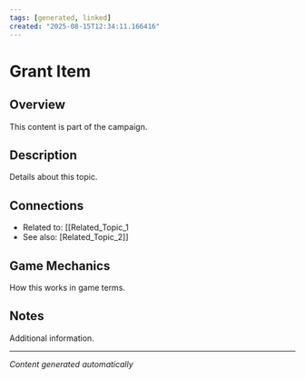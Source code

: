 ```yaml
---
tags: [generated, linked]
created: "2025-08-15T12:34:11.166416"
---
```


# Grant Item

## Overview
This content is part of the campaign.

## Description
Details about this topic.

## Connections
- Related to: [[Related_Topic_1
- See also: [Related_Topic_2]]

## Game Mechanics
How this works in game terms.

## Notes
Additional information.

---
*Content generated automatically*